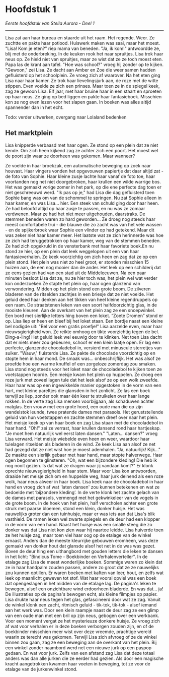 # Hoofdstuk 1

*Eerste hoofdstuk van Stella Aurora - Deel 1*

---

Lisa zat aan haar bureau en staarde uit het raam. Het regende. Weer. Ze zuchtte en pakte haar potlood. Huiswerk maken was saai, maar het moest.
"Lisa! Kom je eten?" riep mama van beneden.
"Ja, ik kom!" antwoordde ze, blij met de onderbreking.
In de keuken rook het naar spruitjes. Lisa trok haar neus op. Ze hield niet van spruitjes, maar ze wist dat ze ze toch moest eten. Papa las de krant aan tafel.
"Hoe was school?" vroeg hij zonder op te kijken.
"Gewoon," zei Lisa. Ze dacht aan Amber en Zoe die weer samen hadden gefluisterd op het schoolplein. Ze vroeg zich af waarover.
Na het eten ging Lisa naar haar kamer. Ze trok haar lievelingsjurk aan, de roze met de witte stippen. Even voelde ze zich een prinses. Maar toen ze in de spiegel keek, zag ze gewoon Lisa. Elf jaar, met haar bruine haar in een staart en sproeten op haar neus.
Ze ging op bed liggen en pakte haar fantasieboek. Misschien kon ze nog even lezen voor het slapen gaan. In boeken was alles altijd spannender dan in het echt.


Todo: verder uitwerken, overgang naar Lolaland bedenken


## Het marktplein
Lisa knipperde verbaasd met haar ogen. Ze stond op een plein dat ze niet kende. Om zich heen kijkend zag ze achter zich een poort. Het moest wel de poort zijn waar ze doorheen was gekomen. Maar wanneer? 

Ze voelde in haar broekzak, een automatische beweging op zoek naar houvast. Haar vingers vonden het opgevouwen papiertje dat daar altijd zat - de foto van Sophie. Haar kleine zusje lachte haar vanaf de foto toe, haar voortanden nog net niet doorgebroken, haar krullen een wilde warrige bos. Het was gemaakt vorige zomer in het park, op die ene perfecte dag toen er niet geschreeuwd werd. "Ik pas op je," had Lisa die dag gefluisterd toen Sophie bang was om van de schommel te springen. 
Nu zat Sophie alleen in haar kamer, en was Lisa... hier. Een steek van schuld ging door haar heen. Ze had beloofd altijd op haar zusje te passen, en nu was ze zomaar verdwenen. Maar ze had het niet meer uitgehouden, daarstraks. De stemmen beneden waren zo hard geworden...
Ze droeg nog steeds haar meest comfortabele trui - die blauwe die zo zacht was van het vele wassen - en de spijkerbroek waar Sophie een vlinder op had getekend. Maar dit was zeker niet haar kamer meer. Het laatste wat ze zich herinnerde was hoe ze zich had teruggetrokken op haar kamer, weg van de stemmen beneden. Ze had zich opgekruld in de vensterbank met haar favoriete boek.En nu stond ze hier, op een plein dat leek weggelopen uit een van haar fantasieverhalen.
Ze keek voorzichtig om zich heen en zag dat ze op een plein stond. Het plein was niet zo heel groot, er stonden misschien 15 huizen aan, de een nog mooier dan de ander. Het leek op een schilderij dat ze eens gezien had van een stad uit de Middeleeuwen.
Na een paar minuten besloot Lisa dat ze, nu ze hier toch was, het plein wel wat verder kon onderzoeken.Ze stapte het plein op, haar ogen glanzend van verwondering. Midden op het plein stond een grote boom. De zilveren bladeren van de ritselden zachtjes in een briesje dat ze niet voelde. Het geluid deed haar denken aan het tikken van heel kleine regendruppels op een raam. De straatstenen leken van een soort halfdoorzichtig glas, in de mooiste kleuren.
Aan de overkant van het plein zag ze een snoepwinkel. Een bord met sierlijke letters hing boven een loket. “Zoete Dromen” stond er op. Lisa liep er heen en bleef bij het loket staan. Een bordje naast een kleine bel nodigde uit: "Bel voor een gratis proefje!" Lisa aarzelde even, maar haar nieuwsgierigheid won. Ze reikte omhoog en tikte voorzichtig tegen de bel.
Ding-a-ling!
Het geluid leek wel eeuwig door te klinken. Net toen Lisa dacht dat er niets meer zou gebeuren, schoof er een klein laatje open. Er lag een perfecte, glanzende chocoladebol in, versierd met minuscule sterretjes van suiker.
"Wauw," fluisterde Lisa. Ze pakte de chocolade voorzichtig op en stopte hem in haar mond. De smaak was... onbeschrijflijk. Het was alsof ze proefde hoe een warme knuffel of een zorgeloze zomerdag zou smaken.
Lisa stond nog steeds voor het loket naar de chocoladebol te kijken toen ze voetstappen hoorde. Een meisje kwam het plein op huppelen. Ze droeg een roze jurk met zoveel lagen tule dat het leek alsof ze op een wolk zweefde. Haar haar was op een ingewikkelde manier opgestoken in de vorm van een hart, met kleine pareltjes die glansden in het zonlicht. Ze las een boek terwijl ze liep, zonder ook maar één keer te struikelen over haar lange rokken.
In de verte zag Lisa mensen voorbijgaan, als schaduwen achter matglas. Een vrouw met een grote hoed, een oude man die op zijn wandelstok leunde, twee pratende dames met parasols. Het geruststellende geluid van hun voetstappen en zachte stemmen dreef over naar het plein.
Het meisje keek op van haar boek en zag Lisa staan met de chocoladebol in haar hand. "Oh!" zei ze verrast, haar krullen dansend rond haar hartjeskap. "Je moet hem natuurlijk wel eerst laten dansen."
"Laten... dansen?" vroeg Lisa verward.
Het meisje wiebelde even heen en weer, waardoor haar tulelagen ritselden als bladeren in de wind. Ze keek Lisa aan alsof ze net had gezegd dat ze niet wist hoe je moest ademhalen. "Ja, natuurlijk! Kijk..." Ze maakte een sierlijk gebaar met haar hand, maar stopte halverwege. Haar ogen begonnen te glinsteren. "Oh, wat een bijzondere kleding! Die heb ik nog nooit gezien. Is dat wat ze dragen waar jij vandaan komt?" Er klonk oprechte nieuwsgierigheid in haar stem. 
Maar voor Lisa kon antwoorden, draaide het meisje zich om en huppelde weg, haar jurk deinend als een roze wolk, haar neus alweer in haar boek. Lisa keek naar de chocoladebol in haar hand en vroeg zich af wat 'laten dansen' zou kunnen betekenen en wat ze bedoelde met ‘bijzondere kleding’. In de verte klonk het zachte gelach van de dames met parasols, vermengd met het gekwinkeleer van de vogels in de grote boom.
In de hoek van het plein, half verscholen achter een grote struik met paarse bloemen, stond een klein, donker huisje. Het was nauwelijks groter dan een tuinhuisje, maar er was iets aan dat Lisa's blik vasthield. De ramen leken wel zwarte spiegels en de deur had een klopper in de vorm van een hand. Naast het huisje was een smalle steeg die zo donker was dat Lisa niet kon zien waar hij naartoe leidde.
Lisa huiverde toen ze het huisje zag, maar toen viel haar oog op de etalage van de winkel ernaast. Anders dan de meeste kleurrijke gebouwen eromheen, was deze gemaakt van donker hout dat glansde alsof het net in de was was gezet. Boven de deur hing een uithangbord met gouden letters die leken te dansen in het licht: "Bindicus Tome - Boekbinder en Verhalenverteller".
In de etalage zag Lisa de meest wonderlijke boeken. Sommige waren zo klein dat ze in haar handpalm zouden passen, andere zo groot dat ze ze nauwelijks zou kunnen optillen. Er waren boeken met kaften van leer, hout, en zelfs wat leek op maanlicht geweven tot stof.
Wat haar vooral opviel was een boek dat opengeslagen in het midden van de etalage lag. De pagina's leken te bewegen, alsof een onzichtbare wind erdoorheen bladerde. En was dat... ja! De illustraties op de pagina's bewogen echt, als kleine filmpjes op papier.
Lisa drukte haar neus tegen het glas, gefascineerd door wat ze zag. Vanuit de winkel klonk een zacht, ritmisch geluid - tik-tok, tik-tok - alsof iemand aan het werk was. Door een klein raampje naast de deur zag ze een glimp van een oude man met een bril op zijn neus, gebogen over een werkbank.
Voor een moment vergat ze het mysterieuze donkere huisje. Ze vroeg zich af wat voor verhalen er in deze boeken verborgen zouden zijn, en of de boekbinder misschien meer wist over deze vreemde, prachtige wereld waarin ze terecht was gekomen.
Terwijl Lisa zich afvroeg of ze de winkel binnen zou gaan, zag ze een beweging aan de overkant van het plein. Bij een winkel zonder naambord werd net een nieuwe jurk op een paspop gedaan. En wat voor jurk. Zelfs van een afstand zag Lisa dat deze totaal anders was dan alle jurken die ze eerder had gezien. Als door een magische kracht aangetrokken kwamen haar voeten in beweging, tot ze voor de etalage van de jurkenwinkel stond.

